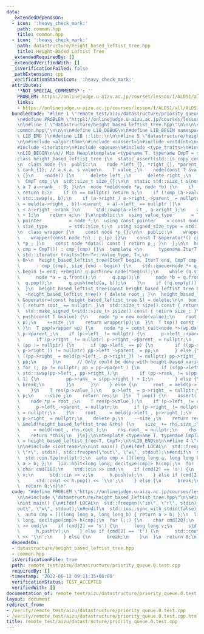 ```yaml
---
data:
  _extendedDependsOn:
  - icon: ':heavy_check_mark:'
    path: common.hpp
    title: common.hpp
  - icon: ':heavy_check_mark:'
    path: datastructure/height_based_leftist_tree.hpp
    title: Height-Based Leftist Tree
  _extendedRequiredBy: []
  _extendedVerifiedWith: []
  _isVerificationFailed: false
  _pathExtension: cpp
  _verificationStatusIcon: ':heavy_check_mark:'
  attributes:
    '*NOT_SPECIAL_COMMENTS*': ''
    PROBLEM: https://onlinejudge.u-aizu.ac.jp/courses/lesson/1/ALDS1/all/ALDS1_9_C
    links:
    - https://onlinejudge.u-aizu.ac.jp/courses/lesson/1/ALDS1/all/ALDS1_9_C
  bundledCode: "#line 1 \"remote_test/aizu/datastructure/priority_queue.0.test.cpp\"\
    \n#define PROBLEM \"https://onlinejudge.u-aizu.ac.jp/courses/lesson/1/ALDS1/all/ALDS1_9_C\"\
    \n\n#line 1 \"datastructure/height_based_leftist_tree.hpp\"\n\n\n\n#line 1 \"\
    common.hpp\"\n\n\n\n#define LIB_DEBUG\n\n#define LIB_BEGIN namespace lib {\n#define\
    \ LIB_END }\n#define LIB ::lib::\n\n\n#line 5 \"datastructure/height_based_leftist_tree.hpp\"\
    \n\n#include <algorithm>\n#include <cassert>\n#include <cstdint>\n#include <functional>\n\
    #include <iterator>\n#include <queue>\n#include <type_traits>\n#include <utility>\n\
    \nLIB_BEGIN\n\n// Min Heap\ntemplate <typename T, typename CmpT = std::less<>>\n\
    class height_based_leftist_tree {\n  static_assert(std::is_copy_constructible_v<T>);\n\
    \n  class node {\n  public:\n    node *left_{}, *right_{}, *parent_{};\n    int\
    \ rank_{1}; // a.k.a. s value\n    T value_;\n    node(const T &value) : value_(value)\
    \ {}\n    ~node() {\n      delete left_;\n      delete right_;\n    }\n  } * root_{};\n\
    \  CmpT cmp_;\n  std::size_t size_{};\n\n  static std::size_t s(node *a) { return\
    \ a ? a->rank_ : 0; }\n\n  node *meld(node *a, node *b) {\n    if (a == nullptr)\
    \ return b;\n    if (b == nullptr) return a;\n    if (!cmp_(a->value_, b->value_))\
    \ std::swap(a, b);\n    if (a->right_) a->right_->parent_ = nullptr;\n    if (((a->right_\
    \ = meld(a->right_, b))->parent_ = a)->left_ == nullptr ||\n        a->left_->rank_\
    \ < a->right_->rank_)\n      std::swap(a->left_, a->right_);\n    a->rank_ = s(a->right_)\
    \ + 1;\n    return a;\n  }\n\npublic:\n  using value_type       = T;\n  using\
    \ pointer          = node *;\n  using const_pointer    = const node *;\n  using\
    \ size_type        = std::size_t;\n  using signed_size_type = std::make_signed_t<std::size_t>;\n\
    \n  class wrapper {\n    const node *p_{};\n\n  public:\n    wrapper() = default;\n\
    \    wrapper(const node *p) : p_(p) {}\n    const T &operator*() const { return\
    \ *p_; }\n    const node *data() const { return p_; }\n  };\n\n  height_based_leftist_tree(CmpT\
    \ cmp = CmpT()) : cmp_(cmp) {}\n  template <\n      typename IterT,\n      std::enable_if_t<std::is_convertible_v<typename\
    \ std::iterator_traits<IterT>::value_type, T>,\n                       int> =\
    \ 0>\n  height_based_leftist_tree(IterT begin, IterT end, CmpT cmp = CmpT())\n\
    \      : cmp_(cmp), size_(end - begin) {\n    std::queue<node *> q;\n    for (;\
    \ begin != end; ++begin) q.push(new node(*begin));\n    while (q.size() > 1) {\n\
    \      node *a = q.front();\n      q.pop();\n      node *b = q.front();\n    \
    \  q.pop();\n      q.push(meld(a, b));\n    }\n    if (!q.empty()) root_ = q.front();\n\
    \  }\n  height_based_leftist_tree(const height_based_leftist_tree &) = delete;\n\
    \  ~height_based_leftist_tree() { delete root_; }\n  height_based_leftist_tree\
    \ &operator=(const height_based_leftist_tree &) = delete;\n\n  bool empty() const\
    \ { return root_ == nullptr; }\n  std::size_t size() const { return size_; }\n\
    \  std::make_signed_t<std::size_t> ssize() const { return size_; }\n  wrapper\
    \ push(const T &value) {\n    node *p = new node(value);\n    root_   = meld(root_,\
    \ p);\n    ++size_;\n    return wrapper(p);\n  }\n  T top() const { return root_->value_;\
    \ }\n  T pop(wrapper wp) {\n    node *p = const_cast<node *>(wp.data()), *pp =\
    \ p->parent_;\n    if (p->left_ != nullptr) {\n      p->left_->parent_ = nullptr;\n\
    \      if (p->right_ != nullptr) p->right_->parent_ = nullptr;\n    }\n    if\
    \ (pp != nullptr) {\n      if (pp->left_ == p) {\n        if ((pp->left_ = meld(p->left_,\
    \ p->right_)) != nullptr) pp->left_->parent_ = pp;\n      } else {\n        if\
    \ ((pp->right_ = meld(p->left_, p->right_)) != nullptr) pp->right_->parent_ =\
    \ pp;\n      }\n      // Only could be done with height-based variant?\n     \
    \ for (; pp != nullptr; pp = pp->parent_) {\n        if (s(pp->left_) < s(pp->right_))\
    \ std::swap(pp->left_, pp->right_);\n        if (pp->rank_ != s(pp->right_) +\
    \ 1) {\n          pp->rank_ = s(pp->right_) + 1;\n        } else {\n         \
    \ break;\n        }\n      }\n    } else {\n      root_ = meld(p->left_, p->right_);\n\
    \    }\n    T res(p->value_);\n    p->left_ = p->right_ = nullptr;\n    delete\
    \ p;\n    --size_;\n    return res;\n  }\n  T pop() {\n    assert(!empty());\n\
    \    node *p = root_;\n    T res(p->value_);\n    if (p->left_ != nullptr) {\n\
    \      p->left_->parent_ = nullptr;\n      if (p->right_ != nullptr) p->right_->parent_\
    \ = nullptr;\n    }\n    root_    = meld(p->left_, p->right_);\n    p->left_ =\
    \ p->right_ = nullptr;\n    delete p;\n    --size_;\n    return res;\n  }\n  height_based_leftist_tree\
    \ &meld(height_based_leftist_tree &rhs) {\n    size_ += rhs.size_;\n    root_\
    \     = meld(root_, rhs.root_);\n    rhs.root_ = nullptr;\n    rhs.size_ = 0;\n\
    \    return *this;\n  }\n};\n\ntemplate <typename T, typename CmpT>\nusing hblt\
    \ = height_based_leftist_tree<T, CmpT>;\n\nLIB_END\n\n\n#line 4 \"remote_test/aizu/datastructure/priority_queue.0.test.cpp\"\
    \n\n#include <iostream>\n\nint main() {\n#ifdef LOCAL\n  std::freopen(\"in\",\
    \ \"r\", stdin), std::freopen(\"out\", \"w\", stdout);\n#endif\n  std::ios::sync_with_stdio(false);\n\
    \  std::cin.tie(nullptr);\n  auto cmp = [](long long a, long long b) { return\
    \ a > b; };\n  lib::hblt<long long, decltype(cmp)> h(cmp);\n  for (;;) {\n   \
    \ char cmd[20];\n    std::cin >> cmd;\n    if (cmd[2] == 's') {\n      long long\
    \ v;\n      std::cin >> v;\n      h.push(v);\n    } else if (cmd[2] == 't') {\n\
    \      std::cout << h.pop() << '\\n';\n    } else {\n      break;\n    }\n  }\n\
    \  return 0;\n}\n"
  code: "#define PROBLEM \"https://onlinejudge.u-aizu.ac.jp/courses/lesson/1/ALDS1/all/ALDS1_9_C\"\
    \n\n#include \"datastructure/height_based_leftist_tree.hpp\"\n\n#include <iostream>\n\
    \nint main() {\n#ifdef LOCAL\n  std::freopen(\"in\", \"r\", stdin), std::freopen(\"\
    out\", \"w\", stdout);\n#endif\n  std::ios::sync_with_stdio(false);\n  std::cin.tie(nullptr);\n\
    \  auto cmp = [](long long a, long long b) { return a > b; };\n  lib::hblt<long\
    \ long, decltype(cmp)> h(cmp);\n  for (;;) {\n    char cmd[20];\n    std::cin\
    \ >> cmd;\n    if (cmd[2] == 's') {\n      long long v;\n      std::cin >> v;\n\
    \      h.push(v);\n    } else if (cmd[2] == 't') {\n      std::cout << h.pop()\
    \ << '\\n';\n    } else {\n      break;\n    }\n  }\n  return 0;\n}"
  dependsOn:
  - datastructure/height_based_leftist_tree.hpp
  - common.hpp
  isVerificationFile: true
  path: remote_test/aizu/datastructure/priority_queue.0.test.cpp
  requiredBy: []
  timestamp: '2022-06-12 09:11:35+08:00'
  verificationStatus: TEST_ACCEPTED
  verifiedWith: []
documentation_of: remote_test/aizu/datastructure/priority_queue.0.test.cpp
layout: document
redirect_from:
- /verify/remote_test/aizu/datastructure/priority_queue.0.test.cpp
- /verify/remote_test/aizu/datastructure/priority_queue.0.test.cpp.html
title: remote_test/aizu/datastructure/priority_queue.0.test.cpp
---
```


